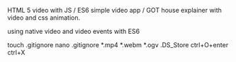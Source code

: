 HTML 5 video with JS / ES6
 simple video app / GOT house explainer with video and css animation.

 using native video and video events with ES6


 touch .gitignore
 nano .gitignore
 *.mp4
 *.webm
 *.ogv
 .DS_Store
 ctrl+O+enter
 ctrl+X